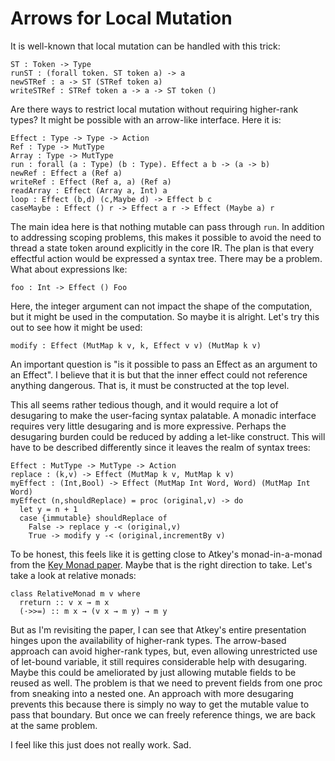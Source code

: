 # Arrows for Local Mutation

It is well-known that local mutation can be handled with this trick:

    ST : Token -> Type
    runST : (forall token. ST token a) -> a
    newSTRef : a -> ST (STRef token a)
    writeSTRef : STRef token a -> a -> ST token ()

Are there ways to restrict local mutation without requiring higher-rank types?
It might be possible with an arrow-like interface. Here it is:

    Effect : Type -> Type -> Action
    Ref : Type -> MutType
    Array : Type -> MutType
    run : forall (a : Type) (b : Type). Effect a b -> (a -> b)
    newRef : Effect a (Ref a)
    writeRef : Effect (Ref a, a) (Ref a)
    readArray : Effect (Array a, Int) a
    loop : Effect (b,d) (c,Maybe d) -> Effect b c
    caseMaybe : Effect () r -> Effect a r -> Effect (Maybe a) r

The main idea here is that nothing mutable can pass through `run`. In addition
to addressing scoping problems, this makes it possible to avoid the need
to thread a state token around explicitly in the core IR. The plan is that
every effectful action would be expressed a syntax tree. There may be a problem.
What about expressions lke:

    foo : Int -> Effect () Foo

Here, the integer argument can not impact the shape of the computation, but
it might be used in the computation. So maybe it is alright. Let's try this
out to see how it might be used:

    modify : Effect (MutMap k v, k, Effect v v) (MutMap k v)

An important question is "is it possible to pass an Effect as an argument to
an Effect". I believe that it is but that the inner effect could not reference
anything dangerous. That is, it must be constructed at the top level.

This all seems rather tedious though, and it would require a lot of desugaring
to make the user-facing syntax palatable. A monadic interface requires very
little desugaring and is more expressive. Perhaps the desugaring burden could
be reduced by adding a let-like construct. This will have to be described
differently since it leaves the realm of syntax trees:

    Effect : MutType -> MutType -> Action
    replace : (k,v) -> Effect (MutMap k v, MutMap k v)
    myEffect : (Int,Bool) -> Effect (MutMap Int Word, Word) (MutMap Int Word)
    myEffect (n,shouldReplace) = proc (original,v) -> do
      let y = n + 1
      case {immutable} shouldReplace of
        False -> replace y -< (original,v)
        True -> modify y -< (original,incrementBy v)

To be honest, this feels like it is getting close to Atkey's monad-in-a-monad
from the [Key Monad paper](https://people.kth.se/~buiras/publications/KeyMonadHaskell2016.pdf).
Maybe that is the right direction to take. Let's take a look at relative
monads:

    class RelativeMonad m v where
      rreturn :: v x → m x
      (·>>=) :: m x → (v x → m y) → m y

But as I'm revisiting the paper, I can see that Atkey's entire presentation
hinges upon the availability of higher-rank types. The arrow-based approach
can avoid higher-rank types, but, even allowing unrestricted use of let-bound
variable, it still requires considerable help with desugaring. Maybe this
could be ameliorated by just allowing mutable fields to be reused as well.
The problem is that we need to prevent fields from one proc from sneaking
into a nested one. An approach with more desugaring prevents this because
there is simply no way to get the mutable value to pass that boundary. But
once we can freely reference things, we are back at the same problem.

I feel like this just does not really work. Sad.
